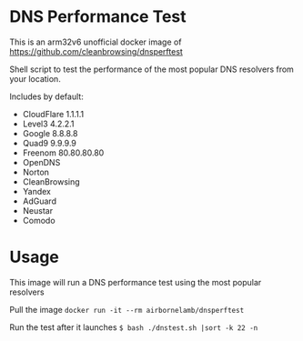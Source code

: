# DNS Performance Test

This is an arm32v6 unofficial docker image of https://github.com/cleanbrowsing/dnsperftest

Shell script to test the performance of the most popular DNS resolvers from your location.

Includes by default:
 * CloudFlare 1.1.1.1
 * Level3 4.2.2.1
 * Google 8.8.8.8
 * Quad9 9.9.9.9
 * Freenom 80.80.80.80
 * OpenDNS
 * Norton
 * CleanBrowsing
 * Yandex
 * AdGuard
 * Neustar
 * Comodo

# Usage

This image will run a DNS performance test using the most popular resolvers

Pull the image 
`docker run -it --rm airbornelamb/dnsperftest`


Run the test after it launches
`$ bash ./dnstest.sh |sort -k 22 -n`